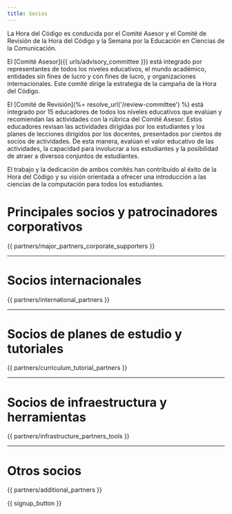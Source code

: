 ```yaml
---
title: Socios
---
```


La Hora del Código es conducida por el Comité Asesor y el Comité de Revisión de la Hora del Código y la Semana por la Educación en Ciencias de la Comunicación.

El [Comité Asesor]({{ urls/advisory_committee }}) está integrado por representantes de todos los niveles educativos, el mundo académico, entidades sin fines de lucro y con fines de lucro, y organizaciones internacionales. Este comité dirige la estrategia de la campaña de la Hora del Código.

El [Comité de Revisión](%= resolve_url('/review-committee') %) está integrado por 15 educadores de todos los niveles educativos que evalúan y recomiendan las actividades con la rúbrica del Comité Asesor. Estos educadores revisan las actividades dirigidas por los estudiantes y los planes de lecciones dirigidos por los docentes, presentados por cientos de socios de actividades. De esta manera, evalúan el valor educativo de las actividades, la capacidad para involucrar a los estudiantes y la posibilidad de atraer a diversos conjuntos de estudiantes.

El trabajo y la dedicación de ambos comités han contribuido al éxito de la Hora del Código y su visión orientada a ofrecer una introducción a las ciencias de la computación para todos los estudiantes.

# Principales socios y patrocinadores corporativos

{{ partners/major_partners_corporate_supporters }}

* * *

# Socios internacionales

{{ partners/international_partners }}

* * *

# Socios de planes de estudio y tutoriales

{{ partners/curriculum_tutorial_partners }}

* * *

# Socios de infraestructura y herramientas

{{ partners/infrastructure_partners_tools }}

* * *

# Otros socios

{{ partners/additional_partners }}

{{ signup_button }}